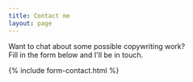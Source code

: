 ```yaml
---
title: Contact me
layout: page
---
```


Want to chat about some possible copywriting work?<br/>
Fill in the form below and I'll be in touch.

{% include form-contact.html %}
